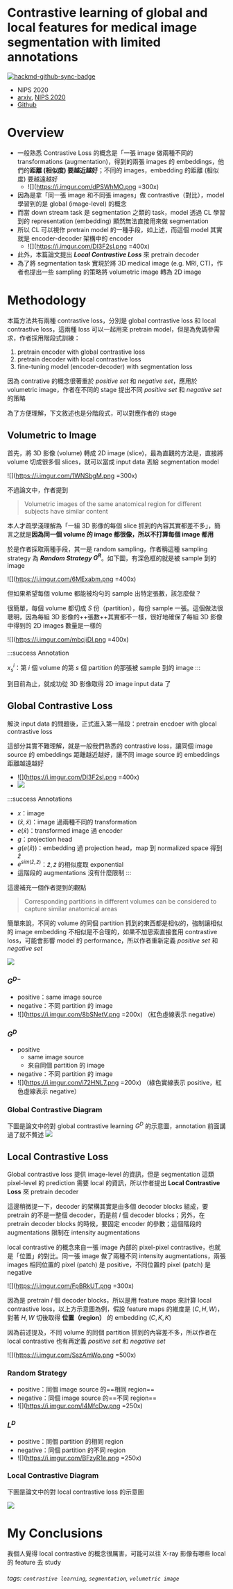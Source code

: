 # Contrastive learning of global and local features for medical image segmentation with limited annotations

[![hackmd-github-sync-badge](https://hackmd.io/UAhbq6IEQQGCWAahro0DLg/badge)](https://hackmd.io/UAhbq6IEQQGCWAahro0DLg)


- NIPS 2020
- [arxiv](https://arxiv.org/pdf/2006.10511), [NIPS 2020](https://proceedings.neurips.cc/paper/2020/file/949686ecef4ee20a62d16b4a2d7ccca3-Paper.pdf)
- [Github](https://github.com/krishnabits001/domain_specific_cl)


# Overview

- 一般熟悉 Contrastive Loss 的概念是「一張 image 做兩種不同的 transformations (augmentation)，得到的兩張 images 的 embeddings，他們的**距離 (相似度) 要越近越好**；不同的 images，embedding 的距離 (相似度) 要越遠越好
    - ![](https://i.imgur.com/dPSWhMO.png =300x)
- 因為是拿「同一張 image 和不同張 images」做 contrastive（對比），model 學習到的是 global (image-level) 的概念
- 而當 down stream task 是 segmentation 之類的 task，model 透過 CL 學習到的 representation (embedding) 顯然無法直接用來做 segmentation
- 所以 CL 可以視作 pretrain model 的一種手段，如上述，而這個 model 其實就是 encoder-decoder 架構中的 encoder
    - ![](https://i.imgur.com/Dl3F2sl.png =400x)
- 此外，本篇論文提出 ***Local Contrastive Loss*** 來 pretrain decoder
- 為了將 segmentation task 實現於將 3D medical image (e.g. MRI, CT)，作者也提出一些 sampling 的策略將 volumetric image 轉為 2D image



# Methodology

本篇方法共有兩種 contrastive loss，分別是 global contrastive loss 和 local contrastive loss，這兩種 loss 可以一起用來 pretrain model，但是為免調參需求，作者採用階段式訓練：

1. pretrain encoder with global contrastive loss
2. pretrain decoder with local contrastive loss
3. fine-tuning model (encoder-decoder) with segmentation loss

因為 contrative 的概念很著重於 *positive set* 和 *negative set*，應用於 volumetric image，作者在不同的 stage 提出不同 *positive set* 和 *negative set* 的策略

為了方便理解，下文敘述也是分階段式，可以對應作者的 stage

## Volumetric to Image

首先，將 3D 影像 (volume) 轉成 2D image (slice)，最為直觀的方法是，直接將 volume 切成很多個 slices，就可以當成 input data 丟給 segmentation model

![](https://i.imgur.com/1WNSbgM.png =300x)



不過論文中，作者提到
> Volumetric images of the same anatomical region for different subjects have similar content

本人才疏學淺理解為「一組 3D 影像的每個 slice 抓到的內容其實都差不多」，簡言之就是**因為同一個 volume 的 image 都很像，所以不打算每個 image 都用**

於是作者採取兩種手段，其一是 random sampling，作者稱這種 sampling strategy 為 ***Random Strategy $G^R$***。如下圖，有深色框的就是被 sample 到的 image

![](https://i.imgur.com/6MExabm.png =400x)


但如果希望每個 volume 都能被均勻的 sample 出特定張數，該怎麼做？

很簡單，每個 volume 都切成 $S$ 份（partition），每份 sample 一張。這個做法很聰明，因為每組 3D 影像的++張數++其實都不一樣，很好地確保了每組 3D 影像中得到的 2D images 數量是一樣的

![](https://i.imgur.com/mbcjiDl.png =400x)

:::success
Annotation

$x_{s}^i$：第 $i$ 個 volume 的第 $s$ 個 partition 的那張被 sample 到的 image
:::

到目前為止，就成功從 3D 影像取得 2D image input data 了


## Global Contrastive Loss

解決 input data 的問題後，正式進入第一階段：pretrain encdoer with glocal contrastive loss

這部分其實不難理解，就是一般我們熟悉的 contrastive loss，讓同個 image source 的 embeddings 距離越近越好，讓不同 image source 的 embeddings 距離越遠越好

- ![](https://i.imgur.com/Dl3F2sl.png =400x)
- ![](https://i.imgur.com/RSogV2f.png)

:::success
Annotations

- $x$：image
- $(\hat{x}, \tilde{x})$：image 過兩種不同的 transformation
- $e(\hat{x})$：transformed image 過 encoder
- $g$：projection head
- $g(e(\hat{x}))$：embedding 過 projection head，map 到 normalized space 得到 $\hat{z}$
- $e^{sim(\hat{z}, \tilde{z})}$：$\hat{z}, \tilde{z}$ 的相似度取 exponential
- 這階段的 augmentations 沒有什麼限制
:::


這邊補充一個作者提到的觀點
> Corresponding partitions in different volumes can be considered to capture similar anatomical areas

簡單來說，不同的 volume 的同個 partition 抓到的東西都是相似的，強制讓相似的 image embedding 不相似是不合理的，如果不加思索直接套用 contrastive loss，可能會影響 model 的 performance，所以作者重新定義 *positive set* 和 *negative set*


![](https://i.imgur.com/TIHPchH.png)


### $G^{D-}$
- positive：same image source
- negative：不同 partition 的 image
- ![](https://i.imgur.com/8bSNetV.png =200x) （紅色虛線表示 negative）

### $G^{D}$
- positive
    - same image source
    - 來自同個 partition 的 image
- negative：不同 partition 的 image
- ![](https://i.imgur.com/i72HNL7.png =200x) （綠色實線表示 positive，紅色虛線表示 negative）

### Global Contrastive Diagram


下圖是論文中的對 global contrastive learning $G^{D}$ 的示意圖，annotation 前面講過了就不贅述
![](https://i.imgur.com/kbZDDH1.png)



## Local Contrastive Loss

Global contrastive loss 提供 image-level 的資訊，但是 segmentation 這類 pixel-level 的 prediction 需要 local 的資訊，所以作者提出 **Local Contrastive Loss** 來 pretrain decoder

這邊稍微提一下，decoder 的架構其實是由多個 decoder blocks 組成，要 pretrain 的不是一整個 decoder，而是前 $l$ 個 decoder blocks；另外，在 pretrain decoder blocks 的時候，要固定 encoder 的參數；這個階段的 augmentations 限制在 intensity augmentations

local contrastive 的概念來自一張 image 內部的 pixel-pixel contrastive，也就是「位置」的對比。同一張 image 做了兩種不同 intensity augmentations，兩張 images 相同位置的 pixel (patch) 是 positive，不同位置的 pixel (patch) 是 negative

![](https://i.imgur.com/FpBRkUT.png =300x)

因為是 pretrain $l$ 個 decoder blocks，所以是用 feature maps 來計算 local contrastive loss，以上方示意圖為例，假設 feature maps 的維度是 $(C, H, W)$，對著 $H, W$ 切後取得 **位置（region）**
的 embedding $(C, K, K)$

因為前述提及，不同 volume 的同個 partition 抓到的內容差不多，所以作者在 local contrastive 也有再定義 *positive set* 和 *negative set*

![](https://i.imgur.com/SszAmWo.png =500x)

### Random Strategy
- positive：同個 image source 的==相同 region==
- negative：同個 image source 的==不同 region==
- ![](https://i.imgur.com/l4MfcDw.png =250x)


### $L^D$
- positive：同個 partition 的相同 region
- negative：同個 partition 的不同 region
- ![](https://i.imgur.com/BFzyR1e.png =250x)


### Local Contrastive Diagram

下圖是論文中的對 local contrastive loss 的示意圖

![](https://i.imgur.com/lSFboqX.png)



# My Conclusions

我個人覺得 local contrastive 的概念很厲害，可能可以往 X-ray 影像有哪些 local 的 feature 去 study


###### tags: `contrastive learning`, `segmentation`, `volumetric image`